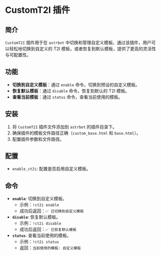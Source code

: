 # CustomT2I 插件

## 简介

`CustomT2I` 插件用于在 `astrbot` 中切换和管理自定义模板。通过该插件，用户可以轻松地切换到自定义的 T2I 模板，或者恢复到默认模板，提供了更高的灵活性与可配置性。

## 功能

- **切换到自定义模板**：通过 `enable` 命令，切换到预设的自定义模板。
- **恢复默认模板**：通过 `disable` 命令，恢复到默认的 T2I 模板。
- **查看当前模板**：通过 `status` 命令，查看当前使用的模板。

## 安装

1. 将 `CustomT2I` 插件文件添加到 `astrbot` 的插件目录下。
2. 确保插件的模板文件路径正确（`custom_base.html` 和 `base.html`）。
3. 配置插件参数和文件路径。

## 配置

- `enable_ct2i`: 配置是否启用自定义模板。

## 命令

- **`enable`**: 切换到自定义模板。
    - 示例：`!ct2i enable`
    - 成功后返回：`✅ 已切换到自定义模板`
- **`disable`**: 恢复默认模板。
    - 示例：`!ct2i disable`
    - 成功后返回：`✅ 已恢复默认模板`
- **`status`**: 查看当前使用的模板。
    - 示例：`!ct2i status`
    - 返回：`当前使用的模板: 自定义模板`
